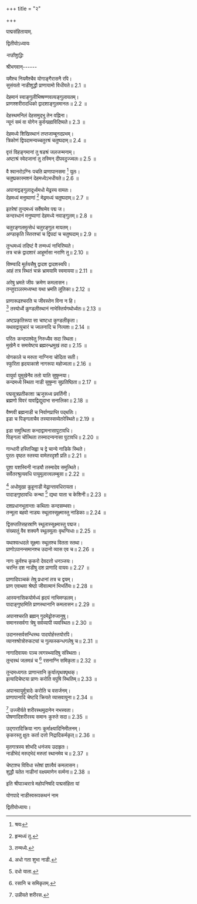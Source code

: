 +++
title = "२"

+++

पाद्मसंहितायाम्.

द्वितीयोऽध्यायः

*नाडीशुद्धिः*

श्रीभगवान्------

यमैश्च नियमैश्चैव योगाङ्गैरासनै रपि।  
सुसंयतो नाडीशुद्धौ प्राणायामो विधीयते॥ 2.1 ॥

देहमानं स्वाङ्गुलीभिष्षण्णवत्यङ्गुलायतम्।  
प्राणश्शरीरादधिको द्वादशाङ्गुलमानतः॥ 2.2 ॥

देहस्थमनिलं देहसमुद्भू तेन वह्निना।  
न्यूनं समं वा योगेन कुर्वन्प्रह्मविदिष्यते॥ 2.3 ॥

देहमध्ये शिखिस्थानं तप्तजाम्बूनदप्रभम्।  
त्रिकोणं द्विपदामन्यच्चतुरश्रं चतुष्पदाम्॥ 2.4 ॥

वृत्तं विहङ्गमानां तु षडश्रं जलजन्मनाम्।  
अष्टाश्रं स्वेदजानां तु तस्मिन् दीपवदुज्ज्वलः॥ 2.5 ॥

वै श्वानरोऽग्निः पचति प्राणापानसमा [^1] युतः।  
चतुष्प्रकारमशनं देहमध्येऽभधीयते॥ 2.6 ॥


[^1]: श्रयः


अपानाद्वङ्गुलादूर्ध्वमधो मेढ्रस्य वामतः।  
देहमध्यं मनुष्याणां [^2] मेढ्रमध्यं चतुष्पदाम्॥ 2.7 ॥


[^2]: हृन्मध्यं तु.


इतरेषां तुन्दमध्यं सर्वेषामेव पद्म ज।  
कन्दस्धानं मनुष्याणां देहमध्ये नवाङ्गुलम्॥ 2.8 ॥

चतुरङ्गलमुत्सेधं चतुरङ्गुल मायतम्।  
अण्डाकृति स्तिरश्चां च द्विपदां च चतुष्पदाम्॥ 2.9 ॥

तुन्धमध्यं तदिष्टं वै तन्मध्यं नाभिरिष्यते।  
तत्र चक्रं द्वादशारं आहूर्मासा नराणि तु॥ 2.10 ॥

विष्ण्वादि मूर्तयसैषु द्वादश द्वादशस्वपि।  
आहं तत्र स्थितं चक्रं भ्रामयामि स्वमायया॥ 2.11 ॥

अरेषु भ्रमते जीवः क्रमेण कमलासन।  
तन्तुपञ्ञरमध्यप्था यथा भ्रमति लूतिका॥ 2.12 ॥

प्राणारूढश्चरति च जीवस्तेन विना न हि।  
[^3] तस्योर्ध्वे कुण्डलीस्थानं नाभेस्तिर्यगथोर्ध्वतः॥ 2.13 ॥


[^3]: तन्मध्ये.


अष्टप्रकृतिरूपा सा चाष्टधा कुण्डलीकृता।  
यथावद्वायुचारं च ज्वलनादि च नित्यशः॥ 2.14 ॥

परितः कन्दपाश्वेतु निरुध्यैव सदा स्थिता।  
मुखेनै व समावेष्ट्य ब्रह्मरन्ध्रमुखं तदा॥ 2.15 ॥

योगकाले च मरुता नाग्निना चोदिता सती।  
स्फुरिता हृदयाकाशे नागरूपा महोज्वला॥ 2.16 ॥

वायुर्वा युमुखेनैव ततो याति सुषुम्नया।  
कन्दमध्ये स्थिता नाडी सुषुम्ना सुप्रतिष्ठिता॥ 2.17 ॥

पद्मसूत्रप्रतीकाशा ऋजुरूध्व प्रवर्तिनी।  
ब्रह्मणो विवरं यावद्विद्युदाभा सनालिका॥ 2.18 ॥

वैष्णवी ब्रह्मनाडी च निर्वाणप्राप्ति पद्थतिः।  
इडा च पिङ्गलाचैव तस्यास्सव्येतरेस्थिते॥ 2.19 ॥

इडा समुत्थिता कन्दाद्वामनासापुटावधि।  
पिङ्गला चोत्थिता तस्मादन्यनासा पुटावधि॥ 2.20 ॥

गान्धारी हस्तिजिह्वा च द्वे चान्ये नाडिके स्थिते।  
पुरतः वृष्ठत स्तस्या वामेतरदृशौ प्रति॥ 2.21 ॥

पूशा यशस्विनी नाड्यौ तस्मादेव समुत्थिते।  
सर्वेतरश्रुत्यवधि पायुमूलात्त्वलम्बुसा॥ 2.22 ॥

[^4] अधोमुखा कुहूनाडी मेढ्रान्तावधिरायता।  
पादाङ्गुष्ठावधिः कन्था [^5] द्यथा याता च केशिनी॥ 2.23 ॥


[^4]: अधो गता शुभा नाडी.

[^5]: दधो याता.


दशप्रधानभूतान्ताः कथिताः कन्दसम्भवाः।  
तन्मूला बहवो नाड्यः स्थूलास्सूक्ष्मास्तु नाडिकाः॥ 2.24 ॥

द्विसप्ततिसहस्राणि स्थूलास्सूक्ष्मास्तु पद्मज।  
संख्यातुं वैव शक्यनै स्थूलमूलाः वृथग्विधाः॥ 2.25 ॥

यथाश्वत्धदले सूक्ष्माः स्थूलश्च वितता स्तथा।  
प्राणोऽपानन्समानश्च उदानो व्यास एव च॥ 2.26 ॥

नागः कूर्वश्च कृकरो देवदत्तो धनञ्जयः।  
चरन्ति दश नाडीषु दश प्राणादि वायवः॥ 2.27 ॥

प्राणादिपञ्चकं तेषु प्रधानां तत्र च द्वयम्।  
प्राण एवाथवा श्रेष्ठो जीवात्मानं भिभर्तियः॥ 2.28 ॥

आस्यनासिकयोर्मध्यं हृदयं नाभिमण्‍डलम्।  
पादाङ्गुष्ठमिति प्राणस्थानानि कमलासन॥ 2.29 ॥

अपानश्चरति ब्रह्मन् गुदमेढ्रोरुजानुषु।  
समानस्सर्वगा त्रेषु सर्वव्यापी व्यवस्थितः॥ 2.30 ॥

उदानस्सर्वसन्धिस्थः पादयोर्हस्तयोरपि।  
व्यानश्श्रोत्रोरुकट्यां च गुल्फस्कन्धगलेषु च॥ 2.31 ॥

नागादिवायवः पञ्च त्वगस्थ्यादिषु संस्थिताः।  
तुन्दस्थं जलमन्नं च [^6] रसनाग्नि समिकृता॥ 2.32 ॥


[^6]: रसानि च समिकृतम्.


तुन्दमध्यगतः प्राणान्तानि कुर्यात्पृथक्पृथक्।  
इत्यादिचेष्टया प्राणः करोति वपुषि स्थितिम्॥ 2.33 ॥

अपानवायुर्मूत्रादेः करोति च वसर्जनम्।  
प्राणापानादि चेष्टदि क्रियते व्यासवायुना॥ 2.34 ॥

[^7] उज्जीर्यते शरीरस्थमुदानेन नभस्वता।  
पोषणादिशरीरस्य समानः कुरुते सदा॥ 2.35 ॥


[^7]: उन्नीयते शरीरस.


उद्गारादिक्रिया नागः कूर्माक्ष्यादिनिमीलनम्।  
कृकरस्तु क्षुतः कर्ता दत्तो निद्रादिकर्मकृत्॥ 2.36 ॥

मृतगात्रस्य शोभदि धनंजय उदाहृतः।  
नाडीभेदं मरुद्भेदं मरुतां स्थानमेव च॥ 2.37 ॥

चेष्टाश्च विविधा स्तेषां ज्ञात्वैवं कमलासन।  
शुद्धौ यतेत नाडीनां वक्ष्यमाणेन वर्त्मना॥ 2.38 ॥

इति श्रीपाञ्चरात्रे महोपनिषदि पाद्मसंहिता यां

योगपादे नाडीस्वरूपकथनं नाम

द्वितीयोध्यायः।
